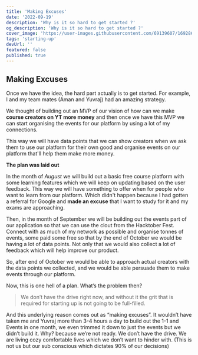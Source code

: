 ```yaml
---
title: 'Making Excuses'
date: '2022-09-19'
description: 'Why is it so hard to get started ?'
og_description: 'Why is it so hard to get started ?'
cover_image: 'https://user-images.githubusercontent.com/69139607/169286239-44eb2877-047b-453a-8ffe-4ebac0b34f05.png'
tags: 'starting-up'
devUrl: ''
featured: false
published: true
---
```


## Making Excuses

Once we have the idea, the hard part actually is to get started. For example, I and my team mates (Aman and Yuvraj) had an amazing strategy.

We thought of building out an MVP of our vision of how can we make **course creators on YT more money** and then once we have this MVP we can start organising the events for our platform by using a lot of my connections.

This way we will have data points that we can show creators when we ask them to use our platform for their own good and organise events on our platform that'll help them make more money.

**The plan was laid out**

In the month of _August_ we will build out a basic free course platform with some learning features which we will keep on updating based on the user feedback. This way we will have something to offer when for people who want to learn from our platform. Which didn't happen because I had gotten a referral for Google and **made an excuse** that I want to study for it and my exams are approaching.

Then, in the month of September we will be building out the events part of our application so that we can use the clout from the Hacktober Fest. Connect with as much of my network as possible and organise tonnes of events, some paid some free so that by the end of October we would be having a lot of data points. Not only that we would also collect a lot of feedback which will help improve our product.

So, after end of October we would be able to approach actual creators with the data points we collected, and we would be able persuade them to make events through our platform.

Now, this is one hell of a plan. What’s the problem then?

> We don’t have the drive right now, and without it the grit that is required for starting up is not going to be full-filled.

And this underlying reason comes out as “making excuses”. It wouldn’t have taken me and Yuvraj more than 3-4 hours a day to build out the 1-1 and Events in one month, we even trimmed it down to just the events but we didn’t build it. Why? because we’re not ready. We don’t have the drive. We are living cozy comfortable lives which we don’t want to hinder with. (This is not us but our sub conscious which dictates 90% of our decisions)
